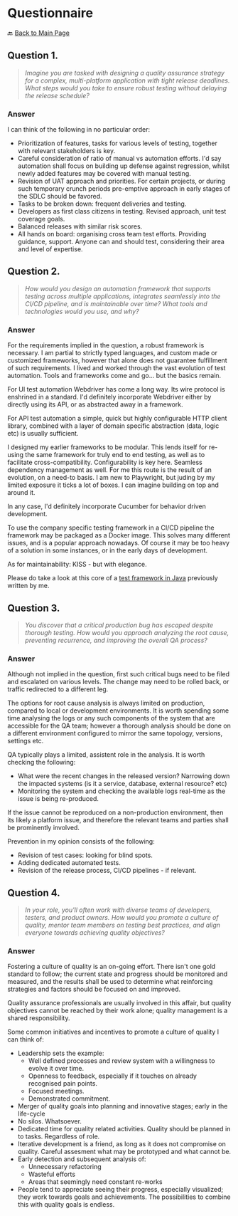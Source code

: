 # Questionnaire

🔙 [Back to Main Page](../readme.md)

## Question 1.

> _Imagine you are tasked with designing a quality assurance strategy for a complex, multi-platform application with tight release deadlines. What steps would you take to ensure robust testing without delaying the release schedule?_

### Answer

I can think of the following in no particular order:

- Prioritization of features, tasks for various levels of testing, together with relevant stakeholders is key.
- Careful consideration of ratio of manual vs automation efforts. I'd say automation shall focus on building up defense against regression, whilst newly added features may be covered with manual testing.
- Revision of UAT approach and priorities. For certain projects, or during such temporary crunch periods pre-emptive approach in early stages of the SDLC should be favored.
- Tasks to be broken down: frequent deliveries and testing.
- Developers as first class citizens in testing. Revised approach, unit test coverage goals.
- Balanced releases with similar risk scores.
- All hands on board: organising cross team test efforts. Providing guidance, support. Anyone can and should test, considering their area and level of expertise.

## Question 2.

> _How would you design an automation framework that supports testing across multiple applications, integrates seamlessly into the CI/CD pipeline, and is maintainable over time? What tools and technologies would you use, and why?_

### Answer

For the requirements implied in the question, a robust framework is necessary. I am partial to strictly typed languages, and custom made or customized frameworks, however that alone does not guarantee fulfillment of such requirements. I lived and worked through the vast evolution of test automation. Tools and frameworks come and go... but the basics remain.

For UI test automation Webdriver has come a long way. Its wire protocol is enshrined in a standard. I'd definitely incorporate Webdriver either by directly using its API, or as abstracted away in a framework.

For API test automation a simple, quick but highly configurable HTTP client library, combined with a layer of domain specific abstraction (data, logic etc) is usually sufficient.

I designed my earlier frameworks to be modular. This lends itself for re-using the same framework for truly end to end testing, as well as to facilitate cross-compatibility. Configurability is key here. Seamless dependency management as well. For me this route is the result of an evolution, on a need-to basis. I am new to Playwright, but juding by my limited exposure it ticks a lot of boxes. I can imagine building on top and around it.

In any case, I'd definitely incorporate Cucumber for behavior driven development.

To use the company specific testing framework in a CI/CD pipeline the framework may be packaged as a Docker image. This solves many different issues, and is a popular approach nowadays. Of course it may be too heavy of a solution in some instances, or in the early days of development.

As for maintainability: KISS - but with elegance.

Please do take a look at this core of a [test framework in Java](https://github.com/goobemaster/java-test-framework) previously written by me.

## Question 3.

> _You discover that a critical production bug has escaped despite thorough testing. How would you approach analyzing the root cause, preventing recurrence, and improving the overall QA process?_

### Answer

Although not implied in the question, first such critical bugs need to be filed and escalated on various levels. The change may need to be rolled back, or traffic redirected to a different leg.

The options for root cause analysis is always limited on production, compared to local or development environments. It is worth spending some time analysing the logs or any such components of the system that are accessible for the QA team; however a thorough analysis should be done on a different environment configured to mirror the same topology, versions, settings etc.

QA typically plays a limited, assistent role in the analysis. It is worth checking the following:

- What were the recent changes in the released version? Narrowing down the impacted systems (is it a service, database, external resource? etc)
- Monitoring the system and checking the available logs real-time as the issue is being re-produced.

If the issue cannot be reproduced on a non-production environment, then its likely a platform issue, and therefore the relevant teams and parties shall be prominently involved.

Prevention in my opinion consists of the following:

- Revision of test cases: looking for blind spots.
- Adding dedicated automated tests.
- Revision of the release process, CI/CD pipelines - if relevant.

## Question 4.

> _In your role, you'll often work with diverse teams of developers, testers, and product owners. How would you promote a culture of quality, mentor team members on testing best practices, and align everyone towards achieving quality objectives?_

### Answer

Fostering a culture of quality is an on-going effort. There isn't one gold standard to follow; the current state and progress should be monitored and measured, and the results shall be used to determine what reinforcing strategies and factors should be focused on and improved.

Quality assurance professionals are usually involved in this affair, but quality objectives cannot be reached by their work alone; quality management is a shared responsibility.

Some common initiatives and incentives to promote a culture of quality I can think of:

- Leadership sets the example:
  - Well defined processes and review system with a willingness to evolve it over time.
  - Openness to feedback, especially if it touches on already recognised pain points.
  - Focused meetings.
  - Demonstrated commitment.
- Merger of quality goals into planning and innovative stages; early in the life-cycle
- No silos. Whatsoever.
- Dedicated time for quality related activities. Quality should be planned in to tasks. Regardless of role.
- Iterative development is a friend, as long as it does not compromise on quality. Careful assesment what may be prototyped and what cannot be.
- Early detection and subsequent analysis of:
  - Unnecessary refactoring
  - Wasteful efforts
  - Areas that seemingly need constant re-works
- People tend to appreciate seeing their progress, especially visualized; they work towards goals and achievements. The possibilities to combine this with quality goals is endless.

